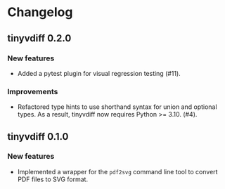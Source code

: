 # Changelog

## tinyvdiff 0.2.0

### New features

- Added a pytest plugin for visual regression testing (#11).

### Improvements

- Refactored type hints to use shorthand syntax for union and optional types.
  As a result, tinyvdiff now requires Python >= 3.10. (#4).

## tinyvdiff 0.1.0

### New features

- Implemented a wrapper for the `pdf2svg` command line tool to convert
  PDF files to SVG format.
